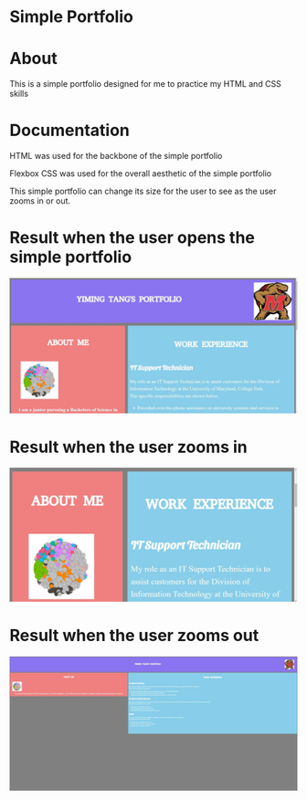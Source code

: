 # Simple Portfolio

# About

This is a simple portfolio designed for me to practice my HTML and CSS skills
                         
# Documentation

HTML was used for the backbone of the simple portfolio

Flexbox CSS was used for the overall aesthetic of the simple portfolio

This simple portfolio can change its size for the user to see as the user zooms in or out.
                        
# Result when the user opens the simple portfolio 
![](images/thumbnail.jpg)
# Result when the user zooms in 
![](images/zoomIn.jpg)
# Result when the user zooms out
![](images/zoomOut.jpg)
